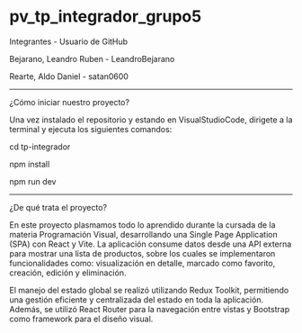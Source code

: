 # pv_tp_integrador_grupo5

Integrantes - Usuario de GitHub

Bejarano, Leandro Ruben - LeandroBejarano

Rearte, Aldo Daniel - satan0600

--------------------------------------------

¿Cómo iniciar nuestro proyecto?

Una vez instalado el repositorio y estando en VisualStudioCode, dirigete a la terminal y ejecuta los siguientes comandos:

cd tp-integrador

npm install

npm run dev

--------------------------------------------

¿De qué trata el proyecto?

En este proyecto plasmamos todo lo aprendido durante la cursada de la materia Programación Visual, desarrollando una Single Page Application (SPA) con React y Vite. La aplicación consume datos desde una API externa para mostrar una lista de productos, sobre los cuales se implementaron funcionalidades como: visualización en detalle, marcado como favorito, creación, edición y eliminación.

El manejo del estado global se realizó utilizando Redux Toolkit, permitiendo una gestión eficiente y centralizada del estado en toda la aplicación. Además, se utilizó React Router para la navegación entre vistas y Bootstrap como framework para el diseño visual.